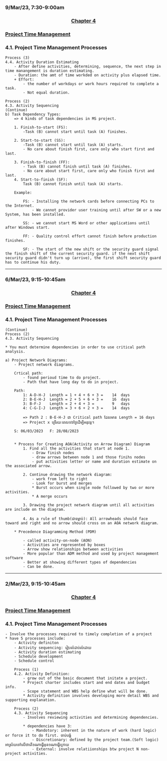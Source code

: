### 9/Mar/23, 7:30-9:00am

### <center> <u> Chapter 4 </u> </center>
### <u> Project Time Management </u>

### <h3> 4.1. Project Time Management Processes </h3>

    Process (3)
    4.4. Activity Duration Estimating
        - After define activities, determining, sequence, the next step in time manangement is duration estimating.
        - Duration: the amt of time workded on activity plus elapsed time.
        + Effort: 
            - the number of workdays or work hours required to complete a task.
            - Not equal duration.

    Process (2)
    4.3. Activity Sequencing
    (Continue)
    b) Task Dependency Types:
        => 4 kinds of task dependencies in MS project.

        1. Finish-to-start (FS): 
            -Task (B) cannot start until task (A) finishes. 

        2. Start-to-start (SS):
            -Task (B) cannot start until task (A) starts.
            - No care about finish first, care only who start first and last.

        3. Finish-to-finish (FF):
            - Task (B) cannot finish until task (A) finishes.
            - No care about start first, care only who finish first and last.
        4. Start-to-finish (SF):
            Task (B) cannot finish until task (A) starts.

        Example: 

            FS: - Installing the network cards before connecting PCs to the Internet. 
                - We cannot provider user training until after SW or a new System, has been installed.

            SS: - we cannot start MS Word or other applications until after Windows start.

            FF: - Quality control effort cannot finish before production finishes.

            SF: - The start of the new shift or the security guard signal the finish shift of the current security guard. if the next shift security guard didn't turn up (arrive), the first shift security guard has to continue his duty.

----------------------------------------------------------

### 6/Mar/23, 9:15-10:45am

### <center> <u> Chapter 4 </u> </center>
### <u> Project Time Management </u>

### <h3> 4.1. Project Time Management Processes </h3>

    (Continue)
    Process (2)
    4.3. Activity Sequencing

    * You must determine dependencies in order to use critical path analysis.

    a) Project Network Diagrams:
        - Project network diagrams.

        Crtical path: 
            - found perioud time to do project.
            - Path that have long day to do in project.

        Path:
            1: A-D-H-J  Length = 1 + 4 + 6 + 3 =    14  days
            2: B-E-H-J  Length = 2 + 5 + 6 + 3 =    16  days
            3: B-F-J    Length = 2 + 4 + 3 =        9   days
            4: C-G-I-J  Length = 3 + 6 + 2 + 3 =    14  days

            => Path 2 : B-E-H-J ជា Critical path ដែលមាន Length = 16 days
            => Project x ច្រើរយៈពេល១៦ថ្ងៃដើម្បីអនុវត្ត។

        S: 06/03/2023   F: 28/08/2023


        * Process for Creating AOA(Activity on Arrow Diagram) Diagram
            1. Find all the activities that start at node 1.
                - Draw finish nodes
                - draw arrows between node 1 and those finihs nodes
                - put activities letter or name and duration estimate on the associated arrow.

            2. Continue drawing the network diagram:
                - work from left to right
                - Look for burst and merges
                * Burst occurs when single node followed by two or more activities.
                * A merge occurs
            
            3. Drawing the project network diagram until all activities are include on the diagram.

            4. As a rule of thumb(ជាទម្លាប់): All arrowheads should face toward and right and no arrow should cross on an AOA network diagram.

        * Precedence Diagramming Method (PDM)

            - called activity-on-node (AON)
            - Activities are represented by boxes
            - Arrow show relationships between activities
            - More popular than ADM method and used by project management software 
            - Better at showing different types of dependencies
            - Can be done.

----------------------------------------------------------

### 2/Mar/23, 9:15-10:45am

### <center> <u> Chapter 4 </u> </center>
### <u> Project Time Management </u>

### <h3> 4.1. Project Time Management Processes </h3>

    - Involve the processes required to timely completion of a project
    * have 5 processes include:
        - Activity definiton
        - Activity sequencing: រៀបលំដាប់លំដោយ
        - Activity duration estimating
        - Schedule development
        - Schedule control

        Process (1)
        4.2. Activity Definition:
            - grow out of the basic document that initate a project.
            * Project charter includes start and end dates and budget info.
            - Scope statement and WBS help define what will be done.
            * Activity definition involves developing more detail WBS and supporting explanation.

        Process (2)
        4.3. Activity Sequencing
            - Involves reviewing activities and determining dependencies.
            
            * dependencies have 3:
                - Mandotory: inherent in the nature of work (hard logic) or force it to do first. ចាប់បង្ខំ
                - Discretionary: defined by the project team.(Soft logic) អាស្រ័យទៅលើថាតើ១ណាធ្វើមុន១ណាធ្វើក្រោយ
                - External: involve relatiionships btw project N non-project activities.
